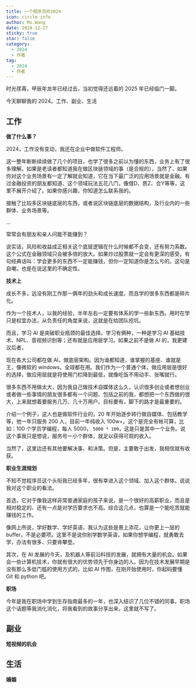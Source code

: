 ```yaml
---
title: 一个程序员的2024
icon: circle-info
author: Ms.Wang
date: 2024-12-27
sticky: true
star: false
category:
  - 2024
  - 作者
tag:
  - 2024
  - 作者
---
```





时光荏苒，甲辰年龙年已经过去，当初觉得还远着的 2025 年已经临门一脚。

今天聊聊我的 2024。工作、副业、生活


## 工作

**做了什么事？**

2024，工作没有变动，我还在企业中做软件工程师。

这一整年断断续续做了几个的项目，也学了很多之前以为懂的东西，业务上有了很多理解。如果是老读者都知道我在做区块链领域的事（是合规的），当然了、如果你对这个业务场景有一定了解就会知道，它在当下最广泛的应用场景就是金融。有过金融投资的朋友都知道、这个领域玩法五花八门，像借D、质Z、合Y等等，这里不展开介绍了。如果你感兴趣，你知道怎么联系我的。

接触了比较多区块链底层的东西，或者说区块链底层的数据结构，及行业内的一些群体、业务场景等。

...

常常会有朋友和亲人问能不能赚到？

说实话，风险和收益成正相关这个底层逻辑在什么时候都不会变，还有努力系数。这个公式在金融领域只会被多倍的放大。如果炒过股票就一定会有更深的感受。有句经典话叫：学会更多的东西不一定能赚钱，但你一定知道你是怎么亏的。这句是自嘲，也是在说这里的不确定性。


**技术上**

成长不多，远没有刚工作那一俩年的劲头和成长速度。而且学的很多东西都是碎片化。

作为一个技术人，以我的经验，半年左右一定要有体系的学一些新东西。用时在学只是权宜办法，从负责任的角度来说，这就是在给团队挖坑。

而且，学习 AI 是突破职业瓶颈的最佳选择。学习有俩种，一种是学习 AI 基础技术、NPL、音视频识别等；还有就是应用层学习。如果之前不是做 AI 的，我更建议后者，

现在各大公司都在做 AI，做底层架构。因为谁都知道，谁掌握的基座、谁就是王，像微软的 windows，全球都在用。我们作为一个普通个体，做应用层是很好的选择，做应用层就是将使用门栏降到最低，就像吃饭不用动手、张嘴就行。

很多东西不用做太大，因为我自己做技术自媒体这么久，认识很多创业或者想创业或者做一些事情的朋友很多都有一个问题、包括之前的我，都想把一个东西做的很大，上来就想着要服务几万、几十万用户。目标要有，脚下的路才是最重要的。

介绍一个例子，这人也是做软件行业的，20 年开始逐步转行做自媒体、包括教学等，他一年只服务 200 人，目前一年纯收入 100w+。这个是完全有帐可算，比如：100 个学员学编程，每人 5000， `5000 * 100`，这是只是其中一个业务。说这个事我只是想说，服务号一小个群体，就足以获得可观的收入。

当然了，这里边还有其他要解决事、和决策。但是，主要敢于出发，我相信就有收获。



**职业生涯规划**

不知不觉程序员这个头衔我已经多年，很有幸进入这个领域、加入这个群体。说说我对这个职业的看法。

首选，它对于像我这样非常普通家庭的孩子来说，是一个很好的高薪职业，而且是相对稳定的、还有一点是对学历要求也不高。综合这几点，也算是一个能吃苦就能赚钱的工作。

像网上所说，学好数学、学好英语，我认为这些是景上添花，让你更上一层的 buffer，不是必要项。这里不是说你别学数学英语，如果你想学编程，就勇敢去学，办法有很多、只要肯攀登。

其次，在 AI 发展的今天，及机器人等前沿科技的发展，就拥有大量的机会。如果会一些计算机技术，你就有很大的优势领先于你身边的人。因为在技术发展早期是没有那么多低门槛的使用方式的，比如 AI 作图，在刚开始使用时，你起码要懂 Git 和 python 吧。 



**职场**

今年是我在职场中学到生存指南最多的一年，也深入结识了几位不错的同事。职场这个话题等我消化消化，将我看到的故事分享出来，这里就不写了。



## 副业

**短视频的机会**





## 生活

**婚姻**





